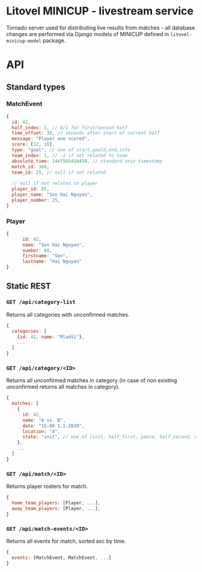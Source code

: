 # Litovel MINICUP - livestream service

Tornado server used for distributing live results from matches - all database changes are performed via Django models of MINICUP defined in `litovel-minicup-model` package.

# API
## Standard types
### MatchEvent
```javascript
{
  id: 42,
  half_index: 1, // 0/1 for first/second half
  time_offset: 38, // seconds after start of current half
  message: "Player one scored",
  score: [12, 10],
  type: "goal", // one of start,goald,end,info
  team_index: 1, // -1 if not related to team
  absolute_time: 1447585410450, // standard unix timestamp
  match_id: 368,
  team_id: 25, // null if not related
  
  // null if not related to player
  player_id: 85,
  player_name: "Son Hai Nguyen",
  player_number: 25,
}
```
### Player
```javascript
{
      id: 42,
      name: "Son Hai Nguyen",
      number: 68,
      firstname: "Son",
      lastname: "Hai Nguyen"
}
```

## Static REST

### `GET /api/category-list`
Returns all categories with unconfirmed matches.
```javascript
{
  categories: [
    {id: 42, name: "Mladší"},
    ...
  ]
}
```

### `GET /api/category/<ID>`
Returns all unconfirmed matches in category (in case of non existing unconfirmed returns all matches in category).
```javascript
{
  matches: [
    {
      id: 42,
      name: "A vs. B",
      date: "15:00 1.1.2020",
      location: "A",
      state: "init", // one of [init, half_first, pause, half_second, end]
    },
    ...
  ]
}
```

### `GET /api/match/<ID>`
Returns player rosters for match.
```javascript
{
  home_team_players: [Player, ...],
  away_team_players: [Player, ...],
}
```


### `GET /api/match-events/<ID>`
Returns all events for match, sorted asc by time.
```javascript
{
  events: [MatchEvent, MatchEvent, ...]
}
```
